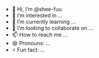 - 👋 Hi, I’m @shee-fuu
- 👀 I’m interested in ...
- 🌱 I’m currently learning ...
- 💞️ I’m looking to collaborate on ...
- 📫 How to reach me ...
- 😄 Pronouns: ...
- ⚡ Fun fact: ...

<!---
shee-fuu/shee-fuu is a ✨ special ✨ repository because its `README.md` (this file) appears on your GitHub profile.
You can click the Preview link to take a look at your changes.
--->
